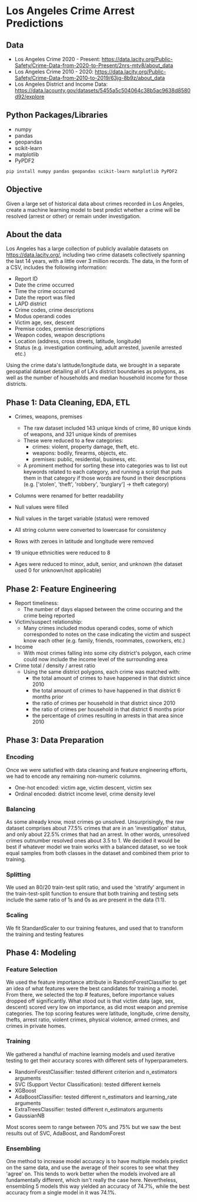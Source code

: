 # Los Angeles Crime Arrest Predictions

## Data
- Los Angeles Crime 2020 - Present: https://data.lacity.org/Public-Safety/Crime-Data-from-2020-to-Present/2nrs-mtv8/about_data
- Los Angeles Crime 2010 - 2020: https://data.lacity.org/Public-Safety/Crime-Data-from-2010-to-2019/63jg-8b9z/about_data
- Los Angeles District and Income Data: https://data.lacounty.gov/datasets/5455a5c504064c38b5ac9638d8580d92/explore

## Python Packages/Libraries
- numpy
- pandas
- geopandas
- scikit-learn
- matplotlib
- PyPDF2

`pip install numpy pandas geopandas scikit-learn matplotlib PyPDF2`

## Objective
Given a large set of historical data about crimes recorded in Los Angeles, create a machine learning model to best predict whether a crime will be resolved (arrest or other) or remain under investigation.

## About the data
Los Angeles has a large collection of publicly available datasets on https://data.lacity.org/, including two crime datasets collectively spanning the last 14 years, with a little over 3 million records. The data, in the form of a CSV, includes the following information:
- Report ID
- Date the crime occurred
- Time the crime occurred
- Date the report was filed
- LAPD district
- Crime codes, crime descriptions
- Modus operandi codes
- Victim age, sex, descent
- Premise codes, premise descriptions
- Weapon codes, weapon descriptions
- Location (address, cross streets, latitude, longitude)
- Status (e.g. investigation continuing, adult arrested, juvenile arrested etc.)

Using the crime data's latitude/longitude data, we brought in a separate geospatial dataset detailing all of LA's district boundaries as polygons, as well as the number of households and median household income for those districts.

## Phase 1: Data Cleaning, EDA, ETL  
- Crimes, weapons, premises
    - The raw dataset included 143 unique kinds of crime, 80 unique kinds of weapons, and 321 unique kinds of premises
    - These were reduced to a few categories:
        - crimes: violent, property damage, theft, etc.
        - weapons: bodily, firearms, objects, etc.
        - premises: public, residential, business, etc.
    - A prominent method for sorting these into categories was to list out keywords related to each category, and running a script that puts them in that category if those words are found in their descriptions (e.g. ['stolen', 'theft', 'robbery', 'burglary'] -> theft category)

- Columns were renamed for better readability
- Null values were filled
- Null values in the target variable (status) were removed
- All string column were converted to lowercase for consistency
- Rows with zeroes in latitude and longitude were removed

- 19 unique ethnicities were reduced to 8
- Ages were reduced to minor, adult, senior, and unknown (the dataset used 0 for unknown/not applicable)

## Phase 2: Feature Engineering
- Report timeliness:
    - The number of days elapsed between the crime occuring and the crime being reported
- Victim/suspect relationship:
    - Many crimes included modus operandi codes, some of which corresponded to notes on the case indicating the victim and suspect know each other (e.g. family, friends, roommates, coworkers, etc.)
- Income
    - With most crimes falling into some city district's polygon, each crime could now include the income level of the surrounding area
- Crime total / density / arrest ratio
    - Using the same district polygons, each crime was matched with:
        - the total amount of crimes to have happened in that district since 2010
        - the total amount of crimes to have happened in that district 6 months prior
        - the ratio of crimes per household in that district since 2010
        - the ratio of crimes per household in that district 6 months prior
        - the percentage of crimes resulting in arrests in that area since 2010

## Phase 3: Data Preparation
### Encoding
Once we were satisfied with data cleaning and feature engineering efforts, we had to encode any remaining non-numeric columns.
- One-hot encoded: victim age, victim descent, victim sex
- Ordinal encoded: district income level, crime density level
### Balancing
As some already know, most crimes go unsolved. Unsurprisingly, the raw dataset comprises about 77.5% crimes that are in an 'investigation' status, and only about 22.5% crimes that had an arrest. In other words, unresolved crimes outnumber resolved ones about 3.5 to 1.
We decided it would be best if whatever model we train works with a balanced dataset, so we took equal samples from both classes in the dataset and combined them prior to training.
### Splitting
We used an 80/20 train-test split ratio, and used the 'stratify' argument in the train-test-split function to ensure that both training and testing sets include the same ratio of 1s and 0s as are present in the data (1:1).
### Scaling
We fit StandardScaler to our training features, and used that to transform the training and testing features

## Phase 4: Modeling
### Feature Selection
We used the feature importance attribute in RandomForestClassifier to get an idea of what features were the best candidates for training a model. From there, we selected the top # features, before importance values dropped off significantly. What stood out is that victim data (age, sex, descent) scored very low on importance, as did most weapon and premise categories. The top scoring features were latitude, longitude, crime density, thefts, arrest ratio, violent crimes, physical violence, armed crimes, and crimes in private homes.
### Training
We gathered a handful of machine learning models and used iterative testing to get their accuracy scores with different sets of hyperparameters.
- RandomForestClassifier: tested different criterion and n_estimators arguments
- SVC (Support Vector Classification): tested different kernels
- XGBoost
- AdaBoostClassifier: tested different n_estimators and learning_rate arguments
- ExtraTreesClassifier: tested different n_estimators arguments
- GaussianNB

Most scores seem to range between 70% and 75% but we saw the best results out of SVC, AdaBoost, and RandomForest
### Ensembling
One method to increase model accuracy is to have multiple models predict on the same data, and use the average of their scores to see what they 'agree' on. This tends to work better when the models involved are all fundamentally different, which isn't really the case here. Nevertheless, ensembling 5 models this way yielded an accuracy of 74.7%, while the best accuracy from a single model in it was 74.1%.